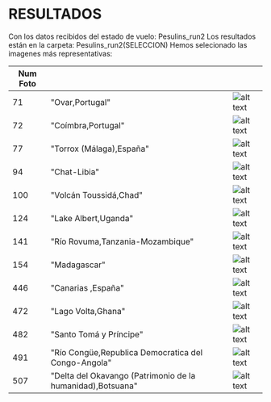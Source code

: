 # RESULTADOS
Con los datos recibidos del estado de vuelo: Pesulins_run2
Los resultados están en la carpeta: Pesulins_run2(SELECCION)
Hemos selecionado las imagenes más representativas:

|Num Foto|||
|---------|----------------------------|----------------------------|
|71|"Ovar,Portugal"|![alt text](https://github.com/profesoratecno/Pesulins-AstroPi-MSL-2023/blob/main/04_Fase4/Seleccion_Imagenes_m/photo_071m.jpg?raw=true "Logo Title Text 1")|
|72|"Coímbra,Portugal"|![alt text](https://github.com/profesoratecno/Pesulins-AstroPi-MSL-2023/blob/main/04_Fase4/Seleccion_Imagenes_m/photo_072m.jpg?raw=true "Logo Title Text 1")|
|77|"Torrox (Málaga),España"|![alt text](https://github.com/profesoratecno/Pesulins-AstroPi-MSL-2023/blob/main/04_Fase4/Seleccion_Imagenes_m/photo_077m.jpg?raw=true "Logo Title Text 1")|
|94|"Chat-Libia"|![alt text](https://github.com/profesoratecno/Pesulins-AstroPi-MSL-2023/blob/main/04_Fase4/Seleccion_Imagenes_m/photo_094m.jpg?raw=true "Logo Title Text 1")|
|100|"Volcán Toussidá,Chad"|![alt text](https://github.com/profesoratecno/Pesulins-AstroPi-MSL-2023/blob/main/04_Fase4/Seleccion_Imagenes_m/photo_100m.jpg?raw=true "Logo Title Text 1")|
|124|"Lake Albert,Uganda"|![alt text](https://github.com/profesoratecno/Pesulins-AstroPi-MSL-2023/blob/main/04_Fase4/Seleccion_Imagenes_m/photo_124m.jpg?raw=true "Logo Title Text 1")|
|141|"Río Rovuma,Tanzania-Mozambique"|![alt text](https://github.com/profesoratecno/Pesulins-AstroPi-MSL-2023/blob/main/04_Fase4/Seleccion_Imagenes_m/photo_141m.jpg?raw=true "Logo Title Text 1")|
|154|"Madagascar"|![alt text](https://github.com/profesoratecno/Pesulins-AstroPi-MSL-2023/blob/main/04_Fase4/Seleccion_Imagenes_m/photo_154m.jpg?raw=true "Logo Title Text 1")|
|446|"Canarias ,España"|![alt text](https://github.com/profesoratecno/Pesulins-AstroPi-MSL-2023/blob/main/04_Fase4/Seleccion_Imagenes_m/photo_446m.jpg?raw=true "Logo Title Text 1")|
|472|"Lago Volta,Ghana"|![alt text](https://github.com/profesoratecno/Pesulins-AstroPi-MSL-2023/blob/main/04_Fase4/Seleccion_Imagenes_m/photo_472m.jpg?raw=true "Logo Title Text 1")|
|482|"Santo Tomá y Príncipe"|![alt text](https://github.com/profesoratecno/Pesulins-AstroPi-MSL-2023/blob/main/04_Fase4/Seleccion_Imagenes_m/photo_482m.jpg?raw=true "Logo Title Text 1")|
|491|"Río Congüe,Republica Democratica del Congo-Angola"|![alt text](https://github.com/profesoratecno/Pesulins-AstroPi-MSL-2023/blob/main/04_Fase4/Seleccion_Imagenes_m/photo_491m.jpg?raw=true "Logo Title Text 1")|
|507|"Delta del Okavango (Patrimonio de la humanidad),Botsuana"|![alt text](https://github.com/profesoratecno/Pesulins-AstroPi-MSL-2023/blob/main/04_Fase4/Seleccion_Imagenes_m/photo_507m.jpg?raw=true "Logo Title Text 1")|
